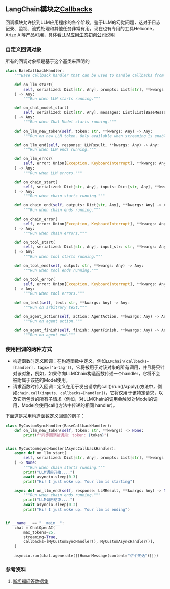 ## LangChain模块之[Callbacks](https://python.langchain.com/docs/modules/callbacks/)
回调模块允许接到LLM应用程序的各个阶段，鉴于LLM的幻觉问题，这对于日志记录、监视、流式处理和其他任务非常有用，现在也有专用的工具Helicone，Arize AI等产品可用，具体看[LLM应用生态初创公司说明](../ref/company.md)

### 自定义回调对象
所有的回调对象都是基于这个基类来声明的
```python
class BaseCallbackHandler:
    """Base callback handler that can be used to handle callbacks from langchain."""

    def on_llm_start(
        self, serialized: Dict[str, Any], prompts: List[str], **kwargs: Any
    ) -> Any:
        """Run when LLM starts running."""

    def on_chat_model_start(
        self, serialized: Dict[str, Any], messages: List[List[BaseMessage]], **kwargs: Any
    ) -> Any:
        """Run when Chat Model starts running."""

    def on_llm_new_token(self, token: str, **kwargs: Any) -> Any:
        """Run on new LLM token. Only available when streaming is enabled."""

    def on_llm_end(self, response: LLMResult, **kwargs: Any) -> Any:
        """Run when LLM ends running."""

    def on_llm_error(
        self, error: Union[Exception, KeyboardInterrupt], **kwargs: Any
    ) -> Any:
        """Run when LLM errors."""

    def on_chain_start(
        self, serialized: Dict[str, Any], inputs: Dict[str, Any], **kwargs: Any
    ) -> Any:
        """Run when chain starts running."""

    def on_chain_end(self, outputs: Dict[str, Any], **kwargs: Any) -> Any:
        """Run when chain ends running."""

    def on_chain_error(
        self, error: Union[Exception, KeyboardInterrupt], **kwargs: Any
    ) -> Any:
        """Run when chain errors."""

    def on_tool_start(
        self, serialized: Dict[str, Any], input_str: str, **kwargs: Any
    ) -> Any:
        """Run when tool starts running."""

    def on_tool_end(self, output: str, **kwargs: Any) -> Any:
        """Run when tool ends running."""

    def on_tool_error(
        self, error: Union[Exception, KeyboardInterrupt], **kwargs: Any
    ) -> Any:
        """Run when tool errors."""

    def on_text(self, text: str, **kwargs: Any) -> Any:
        """Run on arbitrary text."""

    def on_agent_action(self, action: AgentAction, **kwargs: Any) -> Any:
        """Run on agent action."""

    def on_agent_finish(self, finish: AgentFinish, **kwargs: Any) -> Any:
        """Run on agent end."""
```

### 使用回调的两种方式
- 构造函数时定义回调：在构造函数中定义，例如`LLMChain(callbacks=[handler], tags=['a-tag'])`，它将被用于对该对象的所有调用，并且将只针对该对象，例如，如果你向LLMChain构造函数传递一个handler，它将不会被附属于该链的Model使用。
- 请求函数时传入回调：定义在用于发出请求的call()/run()/apply()方法中，例如`chain.call(inputs, callbacks=[handler])`，它将仅用于该特定请求，以及它所包含的所有子请求（例如，对LLMChain的调用会触发对Model的调用，Model会使用call()方法中传递的相同 handler）。

下面这是采用构造函数定义回调的例子：
```python
class MyCustomSyncHandler(BaseCallbackHandler):
    def on_llm_new_token(self, token: str, **kwargs) -> None:
        print(f"同步回调被调用: token: {token}")


class MyCustomAsyncHandler(AsyncCallbackHandler):
    async def on_llm_start(
        self, serialized: Dict[str, Any], prompts: List[str], **kwargs: Any
    ) -> None:
        """Run when chain starts running."""
        print("LLM调用开始....")
        await asyncio.sleep(0.3)
        print("Hi! I just woke up. Your llm is starting")

    async def on_llm_end(self, response: LLMResult, **kwargs: Any) -> None:
        """Run when chain ends running."""
        print("LLM调用结束....")
        await asyncio.sleep(0.3)
        print("Hi! I just woke up. Your llm is ending")


if __name__ == "__main__":
    chat = ChatOpenAI(
        max_tokens=25,
        streaming=True,
        callbacks=[MyCustomSyncHandler(), MyCustomAsyncHandler()],
    )

    asyncio.run(chat.agenerate([[HumanMessage(content="讲个笑话")]]))
```

### 参考资料
1. [斯坦福问答数据集](https://rajpurkar.github.io/SQuAD-explorer/)